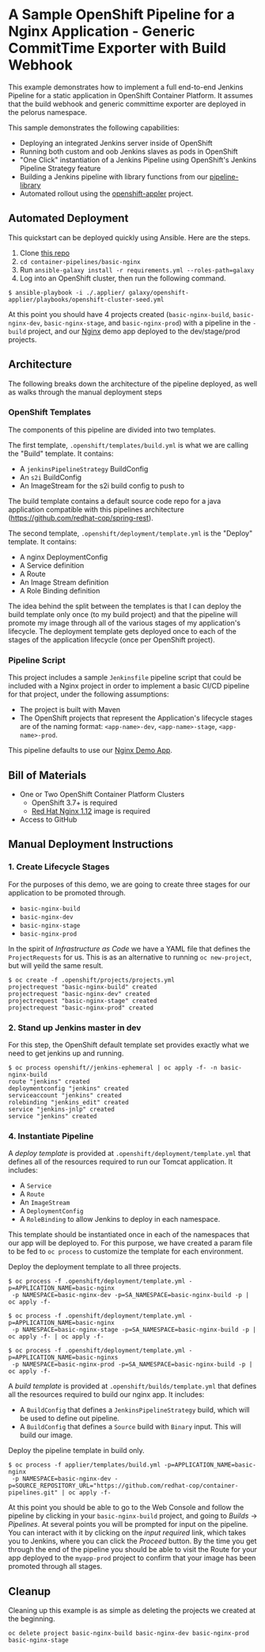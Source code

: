 # A Sample OpenShift Pipeline for a Nginx Application - Generic CommitTime Exporter with Build Webhook

This example demonstrates how to implement a full end-to-end Jenkins Pipeline for a static application in OpenShift Container Platform. It assumes that the build webhook and generic committime exporter are deployed in the pelorus namespace.

This sample demonstrates the following capabilities:

* Deploying an integrated Jenkins server inside of OpenShift
* Running both custom and oob Jenkins slaves as pods in OpenShift
* "One Click" instantiation of a Jenkins Pipeline using OpenShift's Jenkins Pipeline Strategy feature
* Building a Jenkins pipeline with library functions from our [pipeline-library](https://github.com/redhat-cop/pipeline-library)
* Automated rollout using the [openshift-appler](https://github.com/redhat-cop/openshift-applier) project.

## Automated Deployment

This quickstart can be deployed quickly using Ansible. Here are the steps.

1. Clone [this repo](https://github.com/redhat-cop/container-pipelines)
2. `cd container-pipelines/basic-nginx`
3. Run `ansible-galaxy install -r requirements.yml --roles-path=galaxy`
4. Log into an OpenShift cluster, then run the following command.
```
$ ansible-playbook -i ./.applier/ galaxy/openshift-applier/playbooks/openshift-cluster-seed.yml
```

At this point you should have 4 projects created (`basic-nginx-build`, `basic-nginx-dev`, `basic-nginx-stage`, and `basic-nginx-prod`) with a pipeline in the `-build` project, and our [Nginx](../basic-nginx) demo app deployed to the dev/stage/prod projects.

## Architecture

The following breaks down the architecture of the pipeline deployed, as well as walks through the manual deployment steps

### OpenShift Templates

The components of this pipeline are divided into two templates.

The first template, `.openshift/templates/build.yml` is what we are calling the "Build" template. It contains:

* A `jenkinsPipelineStrategy` BuildConfig
* An `s2i` BuildConfig
* An ImageStream for the s2i build config to push to

The build template contains a default source code repo for a java application compatible with this pipelines architecture (https://github.com/redhat-cop/spring-rest).

The second template, `.openshift/deployment/template.yml` is the "Deploy" template. It contains:

* A nginx DeploymentConfig
* A Service definition
* A Route
* An Image Stream definition
* A Role Binding definition

The idea behind the split between the templates is that I can deploy the build template only once (to my build project) and that the pipeline will promote my image through all of the various stages of my application's lifecycle. The deployment template gets deployed once to each of the stages of the application lifecycle (once per OpenShift project).

### Pipeline Script

This project includes a sample `Jenkinsfile` pipeline script that could be included with a Nginx project in order to implement a basic CI/CD pipeline for that project, under the following assumptions:

* The project is built with Maven
* The OpenShift projects that represent the Application's lifecycle stages are of the naming format: `<app-name>-dev`, `<app-name>-stage`, `<app-name>-prod`.

This pipeline defaults to use our [Nginx Demo App](../basic-nginx).

## Bill of Materials

* One or Two OpenShift Container Platform Clusters
  * OpenShift 3.7+ is required
  * [Red Hat Nginx 1.12](https://access.redhat.com/containers/?tab=overview&get-method=unauthenticated#/registry.access.redhat.com/rhscl/nginx-112-rhel7) image is required
* Access to GitHub

## Manual Deployment Instructions

### 1. Create Lifecycle Stages

For the purposes of this demo, we are going to create three stages for our application to be promoted through.

- `basic-nginx-build`
- `basic-nginx-dev`
- `basic-nginx-stage`
- `basic-nginx-prod`

In the spirit of _Infrastructure as Code_ we have a YAML file that defines the `ProjectRequests` for us. This is as an alternative to running `oc new-project`, but will yeild the same result.

```
$ oc create -f .openshift/projects/projects.yml
projectrequest "basic-nginx-build" created
projectrequest "basic-nginx-dev" created
projectrequest "basic-nginx-stage" created
projectrequest "basic-nginx-prod" created
```

### 2. Stand up Jenkins master in dev

For this step, the OpenShift default template set provides exactly what we need to get jenkins up and running.

```
$ oc process openshift//jenkins-ephemeral | oc apply -f- -n basic-nginx-build
route "jenkins" created
deploymentconfig "jenkins" created
serviceaccount "jenkins" created
rolebinding "jenkins_edit" created
service "jenkins-jnlp" created
service "jenkins" created
```

### 4. Instantiate Pipeline

A _deploy template_ is provided at `.openshift/deployment/template.yml` that defines all of the resources required to run our Tomcat application. It includes:

* A `Service`
* A `Route`
* An `ImageStream`
* A `DeploymentConfig`
* A `RoleBinding` to allow Jenkins to deploy in each namespace.

This template should be instantiated once in each of the namespaces that our app will be deployed to. For this purpose, we have created a param file to be fed to `oc process` to customize the template for each environment.

Deploy the deployment template to all three projects.
```
$ oc process -f .openshift/deployment/template.yml -p=APPLICATION_NAME=basic-nginx
 -p NAMESPACE=basic-nginx-dev -p=SA_NAMESPACE=basic-nginx-build -p | oc apply -f-

$ oc process -f .openshift/deployment/template.yml -p=APPLICATION_NAME=basic-nginx
 -p NAMESPACE=basic-nginx-stage -p=SA_NAMESPACE=basic-nginx-build -p | oc apply -f- | oc apply -f-

$ oc process -f .openshift/deployment/template.yml -p=APPLICATION_NAME=basic-nginxs
 -p NAMESPACE=basic-nginx-prod -p=SA_NAMESPACE=basic-nginx-build -p | oc apply -f-
```

A _build template_ is provided at `.openshift/builds/template.yml` that defines all the resources required to build our nginx app. It includes:

* A `BuildConfig` that defines a `JenkinsPipelineStrategy` build, which will be used to define out pipeline.
* A `BuildConfig` that defines a `Source` build with `Binary` input. This will build our image.

Deploy the pipeline template in build only.
```
$ oc process -f applier/templates/build.yml -p=APPLICATION_NAME=basic-nginx
 -p NAMESPACE=basic-nginx-dev -p=SOURCE_REPOSITORY_URL="https://github.com/redhat-cop/container-pipelines.git" | oc apply -f-
```

At this point you should be able to go to the Web Console and follow the pipeline by clicking in your `basic-nginx-build` project, and going to *Builds* -> *Pipelines*. At several points you will be prompted for input on the pipeline. You can interact with it by clicking on the _input required_ link, which takes you to Jenkins, where you can click the *Proceed* button. By the time you get through the end of the pipeline you should be able to visit the Route for your app deployed to the `myapp-prod` project to confirm that your image has been promoted through all stages.

## Cleanup

Cleaning up this example is as simple as deleting the projects we created at the beginning.

```
oc delete project basic-nginx-build basic-nginx-dev basic-nginx-prod basic-nginx-stage
```
